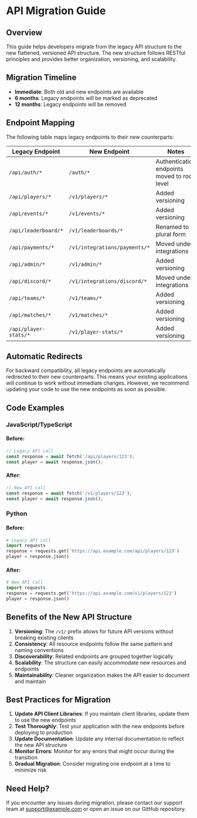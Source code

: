 # API Migration Guide

## Overview

This guide helps developers migrate from the legacy API structure to the new flattened, versioned API structure. The new structure follows RESTful principles and provides better organization, versioning, and scalability.

## Migration Timeline

- **Immediate**: Both old and new endpoints are available
- **6 months**: Legacy endpoints will be marked as deprecated
- **12 months**: Legacy endpoints will be removed

## Endpoint Mapping

The following table maps legacy endpoints to their new counterparts:

| Legacy Endpoint | New Endpoint | Notes |
|----------------|--------------|-------|
| `/api/auth/*` | `/auth/*` | Authentication endpoints moved to root level |
| `/api/players/*` | `/v1/players/*` | Added versioning |
| `/api/events/*` | `/v1/events/*` | Added versioning |
| `/api/leaderboard/*` | `/v1/leaderboards/*` | Renamed to plural form |
| `/api/payments/*` | `/v1/integrations/payments/*` | Moved under integrations |
| `/api/admin/*` | `/v1/admin/*` | Added versioning |
| `/api/discord/*` | `/v1/integrations/discord/*` | Moved under integrations |
| `/api/teams/*` | `/v1/teams/*` | Added versioning |
| `/api/matches/*` | `/v1/matches/*` | Added versioning |
| `/api/player-stats/*` | `/v1/player-stats/*` | Added versioning |

## Automatic Redirects

For backward compatibility, all legacy endpoints are automatically redirected to their new counterparts. This means your existing applications will continue to work without immediate changes. However, we recommend updating your code to use the new endpoints as soon as possible.

## Code Examples

### JavaScript/TypeScript

#### Before:
```javascript
// Legacy API call
const response = await fetch('/api/players/123');
const player = await response.json();
```

#### After:
```javascript
// New API call
const response = await fetch('/v1/players/123');
const player = await response.json();
```

### Python

#### Before:
```python
# Legacy API call
import requests
response = requests.get('https://api.example.com/api/players/123')
player = response.json()
```

#### After:
```python
# New API call
import requests
response = requests.get('https://api.example.com/v1/players/123')
player = response.json()
```

## Benefits of the New API Structure

1. **Versioning**: The `/v1/` prefix allows for future API versions without breaking existing clients
2. **Consistency**: All resource endpoints follow the same pattern and naming conventions
3. **Discoverability**: Related endpoints are grouped together logically
4. **Scalability**: The structure can easily accommodate new resources and endpoints
5. **Maintainability**: Cleaner organization makes the API easier to document and maintain

## Best Practices for Migration

1. **Update API Client Libraries**: If you maintain client libraries, update them to use the new endpoints
2. **Test Thoroughly**: Test your application with the new endpoints before deploying to production
3. **Update Documentation**: Update any internal documentation to reflect the new API structure
4. **Monitor Errors**: Monitor for any errors that might occur during the transition
5. **Gradual Migration**: Consider migrating one endpoint at a time to minimize risk

## Need Help?

If you encounter any issues during migration, please contact our support team at support@example.com or open an issue on our GitHub repository.
